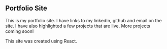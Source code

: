 ## Portfolio Site

This is my portfolio site. I have links to my linkedIn, github and email on the site. I have also highlighted a few projects that are live. More projects coming soon!

This site was created using React.
